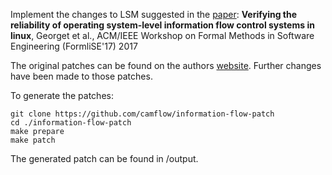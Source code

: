 

Implement the changes to LSM suggested in the [paper](http://dl.acm.org/citation.cfm?id=3101295):
**Verifying the reliability of operating system-level information flow control systems in linux**, Georget et al., ACM/IEEE Workshop on Formal Methods in Software Engineering (FormliSE'17) 2017

The original patches can be found on the authors [website](http://kayrebt.gforge.inria.fr/pathexaminer.html). Further changes have been made to those patches.

To generate the patches:
```
git clone https://github.com/camflow/information-flow-patch
cd ./information-flow-patch
make prepare
make patch
```

The generated patch can be found in /output.
